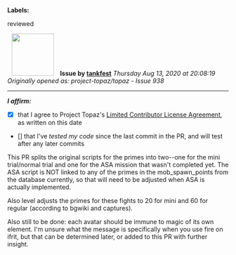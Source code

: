 **Labels:**

reviewed



<a href="https://github.com/tankfest"><img src="https://avatars1.githubusercontent.com/u/37684138?v=4" width="96" height="96" hspace="10"></img></a> **Issue by [tankfest](https://github.com/tankfest)**
_Thursday Aug 13, 2020 at 20:08:19_
_Originally opened as: project-topaz/topaz - Issue 938_

----

<!-- place 'x' mark between square [] brackets to affirm: -->
**_I affirm:_**
- [x] that I agree to Project Topaz's [Limited Contributor License Agreement](http://project-topaz.com/blob/release/CONTRIBUTOR_AGREEMENT.md), as written on this date
- [] that I've _tested my code_ since the last commit in the PR, and will test after any later commits

This PR splits the original scripts for the primes into two--one for the mini trial/normal trial and one for the ASA mission that wasn't completed yet.  The ASA script is NOT linked to any of the primes in the mob_spawn_points from the database currently, so that will need to be adjusted when ASA is actually implemented.

Also level adjusts the primes for these fights to 20 for mini and 60 for regular (according to bgwiki and captures).

Also still to be done: each avatar should be immune to magic of its own element.  I'm unsure what the message is specifically when you use fire on ifrit, but that can be determined later, or added to this PR with further insight.
